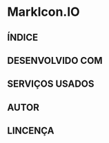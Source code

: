 <h1>MarkIcon.IO</h1>
<p></p>

## ÍNDICE
## DESENVOLVIDO COM
## SERVIÇOS USADOS
## AUTOR
## LINCENÇA
